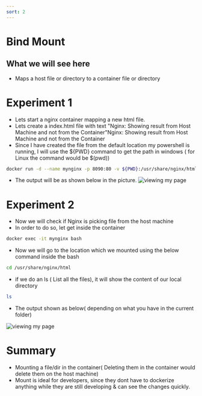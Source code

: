 ```yaml
---
sort: 2
---
```


# Bind Mount

## What we will see here
* Maps a host file or directory to a container file or directory

# Experiment 1
 * Lets start a nginx container mapping a new html file.
 * Lets create a index.html file with text "Nginx: Showing result from Host Machine and not from the Container"Nginx: Showing result from Host Machine and not from the Container
 * Since I have created the file from the default location my powershell is running, I will use the ${PWD} command to get the path in windows ( for Linux the command would be $(pwd))
```bash
docker run -d --name mynginx -p 8090:80 -v ${PWD}:/usr/share/nginx/html nginx
```
 * The output will be as shown below in the picture.
 ![viewing my page](/L06-E01-P01.PNG)


# Experiment 2
 * Now we will check if Nginx is picking file from the host machine
 * In order to do so, let get inside the container
 ```bash
docker exec -it mynginx bash
```
* Now we will go to the location which we mounted using the below command inside the bash
 ```bash
cd /usr/share/nginx/html
```
* if we do an ls ( List all the files), it will show the content of our local directory
 ```bash
ls
```
 * The output shown as below( depending on what you have in the current folder)
 
 ![viewing my page](/L06-E01-P02.PNG)
 
 # Summary
 * Mounting a file/dir in the container( Deleting them in the container would delete them on the host machine)
 * Mount is ideal for developers, since they dont have to dockerize anything while they are still developing & can see the changes quickly.
 


 
